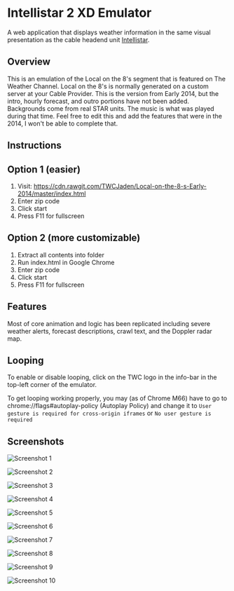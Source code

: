 # Intellistar 2 XD Emulator
A web application that displays weather information in the same visual presentation as the cable headend unit [Intellistar](https://en.wikipedia.org/wiki/IntelliStar).

## Overview
This is an emulation of the Local on the 8's segment that is featured on The Weather Channel. Local on the 8's is normally generated on a custom server at your Cable Provider. This is the version from Early 2014, but the intro, hourly forecast, and outro portions have not been added. Backgrounds come from real STAR units. The music is what was played during that time. Feel free to edit this and add the features that were in the 2014, I won't be able to complete that.

## Instructions
## Option 1 (easier)
1. Visit: <https://cdn.rawgit.com/TWCJaden/Local-on-the-8-s-Early-2014/master/index.html>
2. Enter zip code
3. Click start
4. Press F11 for fullscreen

## Option 2 (more customizable)
1. Extract all contents into folder
2. Run index.html in Google Chrome
3. Enter zip code
4. Click start
5. Press F11 for fullscreen

## Features
Most of core animation and logic has been replicated including severe weather alerts, forecast descriptions, crawl text, and the Doppler radar map.

## Looping
To enable or disable looping, click on the TWC logo in the info-bar in the top-left corner of the emulator.

To get looping working properly, you may (as of Chrome M66) have to go to chrome://flags#autoplay-policy (Autoplay Policy) and change it to `User gesture is required for cross-origin iframes` or `No user gesture is required`  

## Screenshots
![Screenshot 1](/screenshots/1.png)

![Screenshot 2](/screenshots/2.png)

![Screenshot 3](/screenshots/3.png)

![Screenshot 4](/screenshots/4.png)

![Screenshot 5](/screenshots/5.png)

![Screenshot 6](/screenshots/6.png)

![Screenshot 7](/screenshots/7.png)

![Screenshot 8](/screenshots/8.png)

![Screenshot 9](/screenshots/9.png)

![Screenshot 10](/screenshots/10.png)
